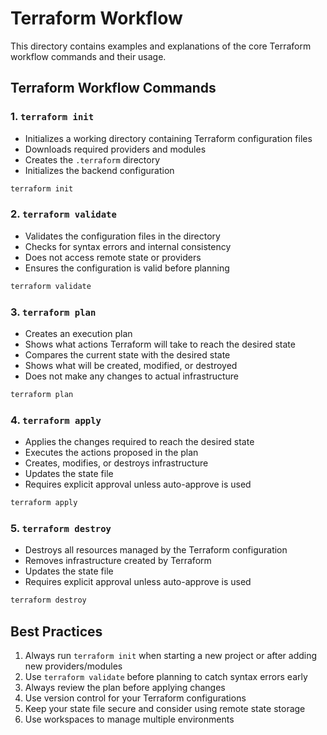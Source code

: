 # Terraform Workflow

This directory contains examples and explanations of the core Terraform workflow commands and their usage.

## Terraform Workflow Commands

### 1. `terraform init`
- Initializes a working directory containing Terraform configuration files
- Downloads required providers and modules
- Creates the `.terraform` directory
- Initializes the backend configuration

```bash
terraform init
```

### 2. `terraform validate`
- Validates the configuration files in the directory
- Checks for syntax errors and internal consistency
- Does not access remote state or providers
- Ensures the configuration is valid before planning

```bash
terraform validate
```

### 3. `terraform plan`
- Creates an execution plan
- Shows what actions Terraform will take to reach the desired state
- Compares the current state with the desired state
- Shows what will be created, modified, or destroyed
- Does not make any changes to actual infrastructure

```bash
terraform plan
```

### 4. `terraform apply`
- Applies the changes required to reach the desired state
- Executes the actions proposed in the plan
- Creates, modifies, or destroys infrastructure
- Updates the state file
- Requires explicit approval unless auto-approve is used

```bash
terraform apply
```

### 5. `terraform destroy`
- Destroys all resources managed by the Terraform configuration
- Removes infrastructure created by Terraform
- Updates the state file
- Requires explicit approval unless auto-approve is used

```bash
terraform destroy
```

## Best Practices
1. Always run `terraform init` when starting a new project or after adding new providers/modules
2. Use `terraform validate` before planning to catch syntax errors early
3. Always review the plan before applying changes
4. Use version control for your Terraform configurations
5. Keep your state file secure and consider using remote state storage
6. Use workspaces to manage multiple environments 